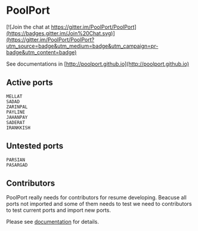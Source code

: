 # PoolPort

[![Join the chat at https://gitter.im/PoolPort/PoolPort](https://badges.gitter.im/Join%20Chat.svg)](https://gitter.im/PoolPort/PoolPort?utm_source=badge&utm_medium=badge&utm_campaign=pr-badge&utm_content=badge)

See documentations in [http://poolport.github.io](http://poolport.github.io)

## Active ports
    MELLAT
    SADAD
    ZARINPAL
    PAYLINE
    JAHANPAY
    SADERAT
    IRANKKISH

## Untested ports
    PARSIAN
    PASARGAD

## Contributors

PoolPort really needs for contributors for resume developing. Beacuse all ports not imported and some of them needs to test we need to contributors to test current ports and import new ports.

Please see [documentation](http://poolport.github.io) for details.
